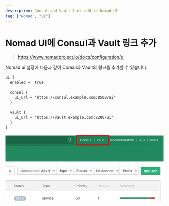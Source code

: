 ```yaml
---
description: Consul and Vault link add to Nomad UI
tag: ["Nomad", "UI"]
---
```


# Nomad UI에 Consul과 Vault 링크 추가

> <https://www.nomadproject.io/docs/configuration/ui>

Nomad ui 설정에 다음과 같이 Consul과 Vault의 링크를 추가할 수 있습니다.

```hcl
ui {
  enabled =  true

  consul {
    ui_url = "https://consul.example.com:8500/ui"
  }

  vault {
    ui_url = "https://vault.example.com:8200/ui"
  }
}
```

![](./image/nomad-custom-ui-link.png)